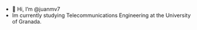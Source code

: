 - 👋 Hi, I’m @juanmv7
- Im currently studying Telecommunications Engineering at the University of Granada.



<!---
juanmv7/juanmv7 is a ✨ special ✨ repository because its `README.md` (this file) appears on your GitHub profile.
You can click the Preview link to take a look at your changes.
--->
